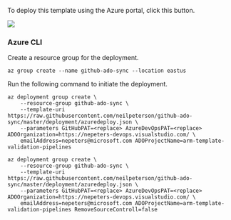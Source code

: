 To deploy this template using the Azure portal, click this button.

<a href="https://portal.azure.com/#create/Microsoft.Template/uri/https%3A%2F%2Fraw.githubusercontent.com%2Fmspnp%2Fsamples%2Fmaster%2FOperationalExcellence%2Fazure-function-powershell%2Fazuredeploy.json" target="_blank">
    <img src="http://azuredeploy.net/deploybutton.png"/>
</a>  

### Azure CLI

Create a resource group for the deployment.

```azurecli
az group create --name github-ado-sync --location eastus
```

Run the following command to initiate the deployment.

```azurecli
az deployment group create \
    --resource-group github-ado-sync \
    --template-uri https://raw.githubusercontent.com/neilpeterson/github-ado-sync/master/deployment/azuredeploy.json \
    --parameters GitHubPAT=<replace> AzureDevOpsPAT=<replace> ADOOrganization=https://nepeters-devops.visualstudio.com/ \
    emailAddress=nepeters@microsoft.com ADOProjectName=arm-template-validation-pipelines
```

```azurecli
az deployment group create \
    --resource-group github-ado-sync \
    --template-uri https://raw.githubusercontent.com/neilpeterson/github-ado-sync/master/deployment/azuredeploy.json \
    --parameters GitHubPAT=<replace> AzureDevOpsPAT=<replace> ADOOrganization=https://nepeters-devops.visualstudio.com/ \
    emailAddress=nepeters@microsoft.com ADOProjectName=arm-template-validation-pipelines RemoveSourceControll=false
```